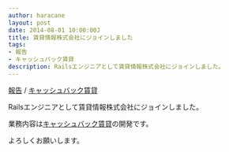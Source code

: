 ```yaml
---
author: haracane
layout: post
date: 2014-08-01 10:00:00J
title: 賃貸情報株式会社にジョインしました
tags:
- 報告
- キャッシュバック賃貸
description: Railsエンジニアとして賃貸情報株式会社にジョインしました。
---
```

[報告](/tags/information/) / [キャッシュバック賃貸](/tags/cbchintai/)

Railsエンジニアとして賃貸情報株式会社にジョインしました。

業務内容は<a href="https://cbchintai.com/" target="_blank">キャッシュバック賃貸</a>の開発です。

よろしくお願いします。
